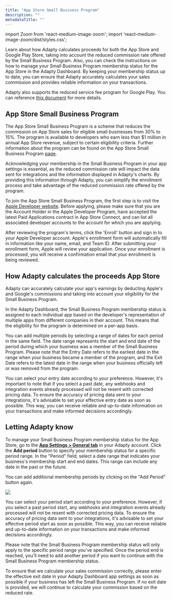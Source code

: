 ```yaml
---
title: "App Store Small Business Program"
description: ""
metadataTitle: ""
---
```


import Zoom from 'react-medium-image-zoom';
import 'react-medium-image-zoom/dist/styles.css';

Learn about how Adapty calculates proceeds for both the App Store and Google Play Store, taking into account the reduced commission rate offered by the Small Business Program. Also, you can check the instructions on how to manage your Small Business Program membership status for the App Store in the Adapty Dashboard. By keeping your membership status up to date, you can ensure that Adapty accurately calculates your sales commission and provides reliable information on your transactions. 

Adapty also supports the reduced service fee program for Google Play. You can reference [this document](google-reduced-service-fee) for more details.

## App Store Small Business Program

The App Store Small Business Program is a scheme that reduces the commission on App Store sales for eligible small businesses from 30% to 15%. The program is available to developers who earn less than $1 million in annual App Store revenue, subject to certain eligibility criteria. Further information about the program can be found on the App Store Small Business Program [page](https://developer.apple.com/app-store/small-business-program/).

Acknowledging your membership in the Small Business Program in your app settings is essential, as the reduced commission rate will impact the data sent for integrations and the information displayed in Adapty's charts. By providing this information through Adapty, you can simplify the enrollment process and take advantage of the reduced commission rate offered by the program.

To join the App Store Small Business Program, the first step is to visit the [Apple Developer website](https://developer.apple.com/app-store/small-business-program/). Before applying, please make sure that you are the Account Holder in the Apple Developer Program, have accepted the latest Paid Applications contract in App Store Connect, and can list all associated developer accounts to the account for which you are applying.

After reviewing the program's terms, click the 'Enroll' button and sign in to your Apple Developer account. Apple's enrollment form will automatically fill in information like your name, email, and Team ID. After submitting your enrollment form, Apple will review your application. Once your enrollment is processed, you will receive a confirmation email that your enrollment is being reviewed.

## How Adapty calculates the proceeds App Store

Adapty can accurately calculate your app's earnings by deducting Apple's and Google's commissions and taking into account your eligibility for the Small Business Program.

In the Adapty Dashboard, the Small Business Program membership status is assigned to each individual app based on the developer's representation of multiple apps from different companies in their account. This means that the eligibility for the program is determined on a per-app basis.

You can add multiple periods by selecting a range of dates for each period in the same field. The date range represents the start and end date of the period during which your business was a member of the Small Business Program. Please note that the Entry Date refers to the earliest date in the range when your business became a member of the program, and the Exit Date refers to the latest date in the range when your business officially left or was removed from the program.

You can select your entry date according to your preference. However, it's important to note that if you select a past date, any webhooks and integration events already processed will not be resent with corrected pricing data. To ensure the accuracy of pricing data sent to your integrations, it's advisable to set your effective entry date as soon as possible. This way, you can receive reliable and up-to-date information on your transactions and make informed decisions accordingly.

## Letting Adapty know

To manage your Small Business Program membership status for the App Store, go to the [**App Settings > General tab**](https://app.adapty.io/account) in your Adapty account. Click the **Add period** button to specify your membership status for a specific period range. In the "Period" field, select a date range that indicates your business's membership start and end dates. This range can include any date in the past or the future.

You can add additional membership periods by clicking on the "Add Period" button again.


<Zoom>
  <img src={require('./img/65d9968-CleanShot_2023-04-11_at_15.00.482x.png').default}
  style={{
    border: '1px solid #727272', /* border width and color */
    width: '700px', /* image width */
    display: 'block', /* for alignment */
    margin: '0 auto' /* center alignment */
  }}
/>
</Zoom>





You can select your period start according to your preference. However, if you select a past period start, any webhooks and integration events already processed will not be resent with corrected pricing data. To ensure the accuracy of pricing data sent to your integrations, it's advisable to set your effective period start as soon as possible. This way, you can receive reliable and up-to-date information on your transactions and make informed decisions accordingly.

Please note that the Small Business Program membership status will only apply to the specific period range you've specified. Once the period end is reached, you'll need to add another period if you want to continue with the Small Business Program membership status.

To ensure that we calculate your sales commission correctly, please enter the effective exit date in your Adapty Dashboard app settings as soon as possible if your business has left the Small Business Program. If no exit date is provided, we will continue to calculate your commission based on the reduced rate.